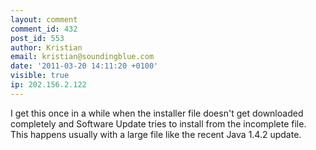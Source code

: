 ```yaml
---
layout: comment
comment_id: 432
post_id: 553
author: Kristian
email: kristian@soundingblue.com
date: '2011-03-20 14:11:20 +0100'
visible: true
ip: 202.156.2.122
---
```

I get this once in a while when the installer file doesn't get downloaded completely and Software Update tries to install from the incomplete file. This happens usually with a large file like the recent Java 1.4.2 update.
